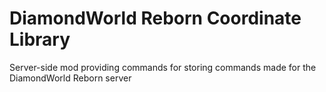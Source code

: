 # DiamondWorld Reborn Coordinate Library

Server-side mod providing commands for storing commands made for the DiamondWorld Reborn server
